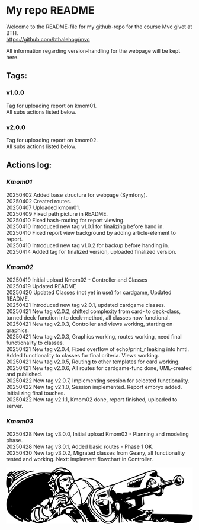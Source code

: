 # My repo README

Welcome to the README-file for my github-repo for the course Mvc givet at BTH.  
https://github.com/bthalehog/mvc  

All information regarding version-handling for the webpage will be kept here.  

## Tags:

### v1.0.0
Tag for uploading report on kmom01.  
All subs actions listed below.  

### v2.0.0
Tag for uploading report on kmom02.  
All subs actions listed below.  

## Actions log:

### _Kmom01_
20250402 Added base structure for webpage (Symfony).   
20250402 Created routes.  
20250407 Uploaded kmom01.  
20250409 Fixed path picture in README.  
20250410 Fixed hash-routing for report viewing.  
20250410 Introduced new tag v1.0.1 for finalizing before hand in.  
20250410 Fixed report view background by adding article-element to report.  
20250410 Introduced new tag v1.0.2 for backup before handing in.  
20250414 Added tag for finalized version, uploaded finalized version.  

### _Kmom02_  
20250419 Initial upload Kmom02 - Controller and Classes  
20250419 Updated README  
20250420 Updated Classes (not yet in use) for cardgame, Updated README.  
20250421 Introduced new tag v2.0.1, updated cardgame classes.  
20250421 New tag v2.0.2, shifted complexity from card- to deck-class, turned deck-function into deck-method, all classes now functional.  
20250421 New tag v2.0.3, Controller and views working, starting on graphics.  
20250421 New tag v2.0.3, Graphics working, routes working, need final functionality to classes.  
20250421 New tag v2.0.4, Fixed overflow of echo/print_r leaking into hmtl. Added functionality to classes for final criteria. Views working.  
20250421 New tag v2.0.5, Routing to other templates for card working.   
20250421 New tag v2.0.6, All routes for cardgame-func done, UML-created and published.  
20250422 New tag v2.0.7, Implementing session for selected functionality.  
20250422 New tag v2.1.0, Session implemented. Report embryo added. Initializing final touches.  
20250422 New tag v2.1.1, Kmom02 done, report finished, uploaded to server.  
  
### _Kmom03_  
20250428 New tag v3.0.0, Initial upload Kmom03 - Planning and modeling phase.  
20250428 New tag v3.0.1, Added basic routes - Phase 1 OK.  
20250430 New tag v3.0.2, Migrated classes from Geany, all functionality tested and working. Next: implement flowchart in Controller.   
  
![](./public/img/bwtailgun.png)
